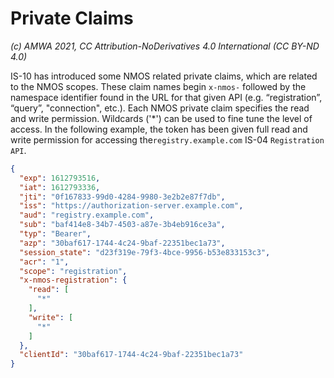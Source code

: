 
# Private Claims
_(c) AMWA 2021, CC Attribution-NoDerivatives 4.0 International (CC BY-ND 4.0)_

IS-10 has introduced some NMOS related private claims, which are related to the NMOS scopes. These claim names begin `x-nmos-` followed by the namespace identifier found in the URL for that given API (e.g. “registration”, “query”,  "connection", etc.). Each NMOS private claim specifies the read and write permission.  Wildcards ('*') can be used to fine tune the level of access. In the following example, the token has been given full read and write permission for accessing the`registry.example.com` IS-04 `Registration API`.
```json
{
  "exp": 1612793516,
  "iat": 1612793336,
  "jti": "0f167833-99d0-4284-9980-3e2b2e87f7db",
  "iss": "https://authorization-server.example.com",
  "aud": "registry.example.com",
  "sub": "baf414e8-34b7-4503-a87e-3b4eb916ce3a",
  "typ": "Bearer",
  "azp": "30baf617-1744-4c24-9baf-22351bec1a73",
  "session_state": "d23f319e-79f3-4bce-9956-b53e833153c3",
  "acr": "1",
  "scope": "registration",
  "x-nmos-registration": {
    "read": [
      "*"
    ],
    "write": [
      "*"
    ]
  },
  "clientId": "30baf617-1744-4c24-9baf-22351bec1a73"
}
```

<!--stackedit_data:
eyJoaXN0b3J5IjpbLTg4ODg1ODc0MSw3ODYyODg5ODVdfQ==
-->